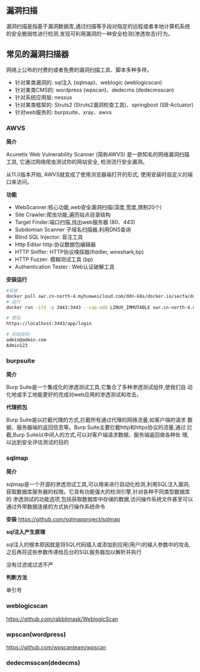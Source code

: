 ## 漏洞扫描

漏洞扫描是指基于漏洞数据库,通过扫描等手段对指定的远程或者本地计算机系统
的安全脆弱性进行检测,发现可利用漏洞的一种安全检测(渗透攻击)行为。

## 常见的漏洞扫描器

网络上公布的付费的或者免费的漏洞扫描工具、脚本多种多样。

- 针对某类漏洞的: sql注入 (sqlmap)、weblogic (weblogicscan)
- 针对某类CMS的: wordpress (wpscan)、dedecms (dedecmsscan)
- 针对系统应用层: nessus
- 针对某类框架的: Struts2 (Struts2漏洞检查工具)、springboot (SB-Actuator)
- 针对web服务的: burpsuite、xray、awvs

### AWVS 

**简介**

Acunetix Web Vulnerability Scanner (简称AWVS) 是一款知名的网络漏洞扫描工具, 它通过网络爬虫测试你的网站安全, 检测流行安全漏洞。

从11.0版本开始, AWVS就变成了使用浏览器端打开的形式, 使用安装时自定义的端口来访问。

**功能**

- WebScanner:核心功能,web安全漏洞扫描(深度,宽度,限制20个)
- Site Crawler:爬虫功能,遍历站点目录结构
- Target Finder:端口扫描,找出web服务器 (80、443)
- Subdomian Scanner 子域名扫描器,利用DNS查询
- Blind SQL Injector: 盲注工具
- Http Editor http:协议数据包编辑器
- HTTP Sniffer: HTTP协议嗅探器(fiddler, wireshark,bp)
- HTTP Fuzzer: 模糊测试工具 (bp)
- Authentication Tester : Web认证破解工具

**安装运行**

```bash
#安装
docker pull swr.cn-north-4.myhuaweicloud.com/ddn-k8s/docker.io/secfa/docker-awvs:latest
# 运行
docker run -itd -p 3443:3443 --cap-add LINUX_IMMUTABLE swr.cn-north-4.myhuaweicloud.com/ddn-k8s/docker.io/secfa/docker-awvs:latest

# 登陆
https://localhost:3443/app/login

# 初始密码
admin@admin.com
Admin123
```

### burpsuite

**简介**

Burp Suite是一个集成化的渗透测试工具,它集合了多种渗透测试组件,使我们自
动化地或手工地能更好的完成对web应用的渗透测试和攻击。

**代理抓包**

Burp Suite是以拦截代理的方式,拦截所有通过代理的网络流量,如客户端的请求
数据、服务器端的返回信息等。Burp Suite主要拦截http和https协议的流量,通过
拦截,Burp Suite以中间人的方式,可以对客户端请求数据、服务端返回做各种处
理,以达到安全评估测试的目的

### sqlmap

**简介**

sqlmap是一个开源的渗透测试工具,可以用来进行自动化检测,利用SQL注入漏洞,
获取数据库服务器的权限。它具有功能强大的检测引擎,针对各种不同类型数据库的
渗透测试的功能选项,包括获取数据库中存储的数据,访问操作系统文件甚至可以
通过外带数据连接的方式执行操作系统命令

**安装**
https://github.com/sqlmapproject/sqlmap

        
**sql注入产生原理**

sql注入的根本原因就是将SQL代码插入或添加到应用(用户)的输入参数中的攻击,之后再将这些参数传递给后台的SQL服务器加以解析并执行

没有过滤或过滤不严

**判断方法**

单引号

### weblogicscan

https://github.com/rabbitmask/WeblogicScan

### wpscan(wordpress)

https://github.com/wpscanteam/wpscan

### dedecmsscan(dedecms)

